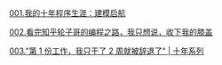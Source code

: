[001.我的十年程序生涯：建模启航](https://mp.weixin.qq.com/s?__biz=MzI4NDY5Mjc1Mg==&mid=2247488262&idx=1&sn=938425854411a67c9ace1051ba5b3c10&chksm=ebf6cb79dc81426f96b8e0b7873ae1714b9a4305c704cc44416c2e3d13e304694a26205e520d&scene=21#wechat_redirect)   

[002.看完知乎轮子哥的编程之路，我只想说，收下我的膝盖](https://url.cn/5K5f3jK)  

[003."第 1 份工作，我只干了 2 周就被辞退了" | 十年系列](https://url.cn/5cWAgqx)
